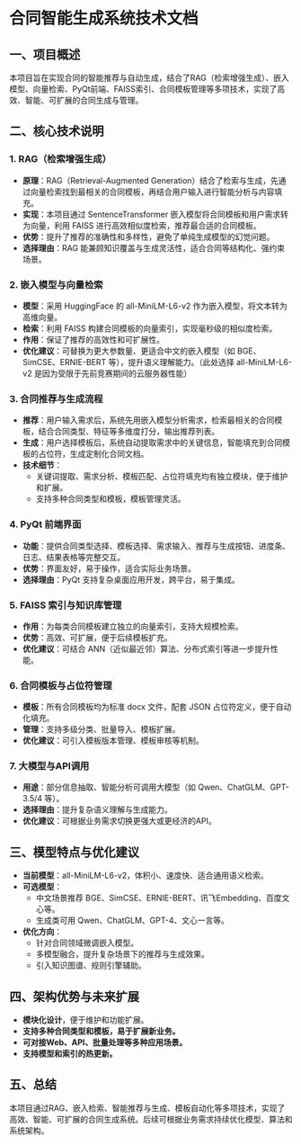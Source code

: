 # 合同智能生成系统技术文档

## 一、项目概述
本项目旨在实现合同的智能推荐与自动生成，结合了RAG（检索增强生成）、嵌入模型、向量检索、PyQt前端、FAISS索引、合同模板管理等多项技术，实现了高效、智能、可扩展的合同生成与管理。

## 二、核心技术说明

### 1. RAG（检索增强生成）
- **原理**：RAG（Retrieval-Augmented Generation）结合了检索与生成，先通过向量检索找到最相关的合同模板，再结合用户输入进行智能分析与内容填充。
- **实现**：本项目通过 SentenceTransformer 嵌入模型将合同模板和用户需求转为向量，利用 FAISS 进行高效相似度检索，推荐最合适的合同模板。
- **优势**：提升了推荐的准确性和多样性，避免了单纯生成模型的幻觉问题。
- **选择理由**：RAG 能兼顾知识覆盖与生成灵活性，适合合同等结构化、强约束场景。

### 2. 嵌入模型与向量检索
- **模型**：采用 HuggingFace 的 all-MiniLM-L6-v2 作为嵌入模型，将文本转为高维向量。
- **检索**：利用 FAISS 构建合同模板的向量索引，实现毫秒级的相似度检索。
- **作用**：保证了推荐的高效性和可扩展性。
- **优化建议**：可替换为更大参数量、更适合中文的嵌入模型（如 BGE、SimCSE、ERNIE-BERT 等），提升语义理解能力。（此处选择 all-MiniLM-L6-v2 是因为受限于先前竞赛期间的云服务器性能）

### 3. 合同推荐与生成流程
- **推荐**：用户输入需求后，系统先用嵌入模型分析需求，检索最相关的合同模板，结合合同类型、特征等多维度打分，输出推荐列表。
- **生成**：用户选择模板后，系统自动提取需求中的关键信息，智能填充到合同模板的占位符，生成定制化合同文档。
- **技术细节**：
  - 关键词提取、需求分析、模板匹配、占位符填充均有独立模块，便于维护和扩展。
  - 支持多种合同类型和模板，模板管理灵活。

### 4. PyQt 前端界面
- **功能**：提供合同类型选择、模板选择、需求输入、推荐与生成按钮、进度条、日志、结果表格等完整交互。
- **优势**：界面友好，易于操作，适合实际业务场景。
- **选择理由**：PyQt 支持复杂桌面应用开发，跨平台，易于集成。

### 5. FAISS 索引与知识库管理
- **作用**：为每类合同模板建立独立的向量索引，支持大规模检索。
- **优势**：高效、可扩展，便于后续模板扩充。
- **优化建议**：可结合 ANN（近似最近邻）算法、分布式索引等进一步提升性能。

### 6. 合同模板与占位符管理
- **模板**：所有合同模板均为标准 docx 文件，配套 JSON 占位符定义，便于自动化填充。
- **管理**：支持多级分类、批量导入、模板扩展。
- **优化建议**：可引入模板版本管理、模板审核等机制。

### 7. 大模型与API调用
- **用途**：部分信息抽取、智能分析可调用大模型（如 Qwen、ChatGLM、GPT-3.5/4 等）。
- **选择理由**：提升复杂语义理解与生成能力。
- **优化建议**：可根据业务需求切换更强大或更经济的API。

## 三、模型特点与优化建议
- **当前模型**：all-MiniLM-L6-v2，体积小、速度快、适合通用语义检索。
- **可选模型**：
  - 中文场景推荐 BGE、SimCSE、ERNIE-BERT、讯飞Embedding、百度文心等。
  - 生成类可用 Qwen、ChatGLM、GPT-4、文心一言等。
- **优化方向**：
  - 针对合同领域微调嵌入模型。
  - 多模型融合，提升复杂场景下的推荐与生成效果。
  - 引入知识图谱、规则引擎辅助。

## 四、架构优势与未来扩展
- **模块化设计**，便于维护和功能扩展。
- **支持多种合同类型和模板，易于扩展新业务。**
- **可对接Web、API、批量处理等多种应用场景。**
- **支持模型和索引的热更新。**

## 五、总结
本项目通过RAG、嵌入检索、智能推荐与生成、模板自动化等多项技术，实现了高效、智能、可扩展的合同生成系统。后续可根据业务需求持续优化模型、算法和系统架构。
